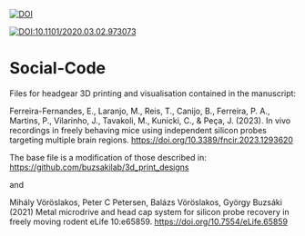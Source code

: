 [![DOI](https://zenodo.org/badge/709427823.svg)](https://zenodo.org/doi/10.5281/zenodo.13316202)

[![DOI:10.1101/2020.03.02.973073](http://img.shields.io/badge/DOI-10.1101/2020.03.02.973073-B31B1B.svg)](https://doi.org/10.1101/2020.03.02.973073)

# Social-Code


Files for headgear 3D printing and visualisation contained in the manuscript:

Ferreira-Fernandes, E., Laranjo, M., Reis, T., Canijo, B., Ferreira, P. A., Martins, P., Vilarinho, J., Tavakoli, M., Kunicki, C., & Peça, J. (2023). In vivo recordings in freely behaving mice using independent silicon probes targeting multiple brain regions. https://doi.org/10.3389/fncir.2023.1293620

The base file is a modification of those described in:
https://github.com/buzsakilab/3d_print_designs

and

Mihály Vöröslakos, Peter C Petersen, Balázs Vöröslakos, György Buzsáki (2021) Metal microdrive and head cap system for silicon probe recovery in freely moving rodent eLife 10:e65859.
https://doi.org/10.7554/eLife.65859
 



